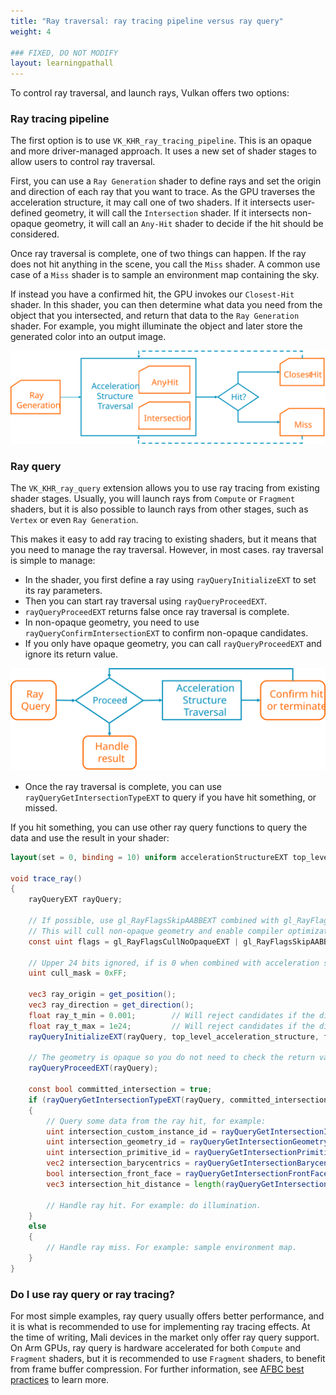 ```yaml
---
title: "Ray traversal: ray tracing pipeline versus ray query"
weight: 4

### FIXED, DO NOT MODIFY
layout: learningpathall
---
```


To control ray traversal, and launch rays, Vulkan offers two options:

### Ray tracing pipeline

The first option is to use `VK_KHR_ray_tracing_pipeline`. This is an opaque and more driver-managed approach. It uses a new set of shader stages to allow users to control ray traversal.

First, you can use a `Ray Generation` shader to define rays and set the origin and direction of each ray that you want to trace. As the GPU traverses the acceleration structure, it may call one of two shaders. If it intersects user-defined geometry, it will call the `Intersection` shader. If it intersects non-opaque geometry, it will call an `Any-Hit` shader to decide if the hit should be considered.

Once ray traversal is complete, one of two things can happen. If the ray does not hit anything in the scene, you call the `Miss` shader. A common use case of a `Miss` shader is to sample an environment map containing the sky.

If instead you have a confirmed hit, the GPU invokes our `Closest-Hit` shader. In this shader, you can then determine what data you need from the object that you intersected, and return that data to the `Ray Generation` shader. For example, you might illuminate the object and later store the generated color into an output image.

![Diagram of Ray Tracing Pipeline #center](images/RTPipeline_diagram.svg "Diagram of Ray Tracing Pipeline")

### Ray query

The `VK_KHR_ray_query` extension allows you to use ray tracing from existing shader stages. Usually, you will launch rays from `Compute` or `Fragment` shaders, but it is also possible to launch rays from other stages, such as `Vertex` or even `Ray Generation`.

This makes it easy to add ray tracing to existing shaders, but it means that you need to manage the ray traversal. However, in most cases. ray traversal is simple to manage:

* In the shader, you first define a ray using `rayQueryInitializeEXT` to set its ray parameters. 
* Then you can start ray traversal using `rayQueryProceedEXT`. 
* `rayQueryProceedEXT`  returns false once ray traversal is complete.
* In non-opaque geometry, you need to use `rayQueryConfirmIntersectionEXT` to confirm non-opaque candidates. 
* If you only have opaque geometry, you can call `rayQueryProceedEXT` and ignore its return value.

![Diagram of Ray Query #center](images/RQuery_diagram.svg "Diagram of Ray Query")

* Once the ray traversal is complete, you can use `rayQueryGetIntersectionTypeEXT` to query if you have hit something, or missed. 

If you hit something, you can use other ray query functions to query the data and use the result in your shader:

``` glsl
layout(set = 0, binding = 10) uniform accelerationStructureEXT top_level_acceleration_structure;

void trace_ray()
{
    rayQueryEXT rayQuery;

    // If possible, use gl_RayFlagsSkipAABBEXT combined with gl_RayFlagsCullNoOpaqueEXT
    // This will cull non-opaque geometry and enable compiler optimizations.
    const uint flags = gl_RayFlagsCullNoOpaqueEXT | gl_RayFlagsSkipAABBEXT;

    // Upper 24 bits ignored, if is 0 when combined with acceleration structure cull mask, the instance is ignored
    uint cull_mask = 0xFF;

    vec3 ray_origin = get_position();
    vec3 ray_direction = get_direction();
    float ray_t_min = 0.001;        // Will reject candidates if the distance is lower. Useful to avoid self intersection.
    float ray_t_max = 1e24;         // Will reject candidates if the distance is greater. Useful for point lights with a radius.
    rayQueryInitializeEXT(rayQuery, top_level_acceleration_structure, flags, cull_mask, ray_origin, ray_t_min, ray_direction, ray_t_max);

    // The geometry is opaque so you do not need to check the return value
    rayQueryProceedEXT(rayQuery);

    const bool committed_intersection = true;
    if (rayQueryGetIntersectionTypeEXT(rayQuery, committed_intersection) != gl_RayQueryCommittedIntersectionNoneEXT)
    {
        // Query some data from the ray hit, for example:
        uint intersection_custom_instance_id = rayQueryGetIntersectionInstanceCustomIndexEXT(rayQuery, committed_intersection);
        uint intersection_geometry_id = rayQueryGetIntersectionGeometryIndexEXT(rayQuery, committed_intersection);
        uint intersection_primitive_id = rayQueryGetIntersectionPrimitiveIndexEXT(rayQuery, committed_intersection);
        vec2 intersection_barycentrics = rayQueryGetIntersectionBarycentricsEXT(rayQuery, committed_intersection);
        bool intersection_front_face = rayQueryGetIntersectionFrontFaceEXT(rayQuery, committed_intersection);
        vec3 intersection_hit_distance = length(rayQueryGetIntersectionTEXT(rayQuery, committed_intersection) * ray_direction);

        // Handle ray hit. For example: do illumination.
    }
    else
    {
        // Handle ray miss. For example: sample environment map.
    }
}
```

### Do I use ray query or ray tracing?

For most simple examples, ray query usually offers better performance, and it is what is recommended to use for implementing ray tracing effects. At the time of writing, Mali devices in the market only offer ray query support. On Arm GPUs, ray query is hardware accelerated for both `Compute` and `Fragment` shaders, but it is recommended to use `Fragment` shaders, to benefit from frame buffer compression. For further information, see [AFBC best practices](https://developer.arm.com/documentation/101897/latest/Buffers-and-textures/AFBC-textures) to learn more.
